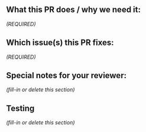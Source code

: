 <!--
  This template provides some ideas of things to include in your PR description.

  To start, try providing a short summary of your changes in the Title above. We follow Conventional Commits syntax, please ensure your title is prefixed with one of:
  - `feat: `
  - `fix: `
  - `docs: `
  - `chore: `
  - `dev:`

  If a section of the PR template does not apply to this PR, then delete that section.

  PLEASE READ:
  -------------------------
  Mealie is moving to a regular, automatic release schedule. This means that all PRs should be in a
  stable state, ready for release. This includes:

  - Ensuring new tests have been added to cover new features, or to prevent regressions.
  - Work is fully complete and usable

 -->

## What this PR does / why we need it:

_(REQUIRED)_

<!--
  What goal is this change working towards?
  Provide a bullet pointed summary of how each file was changed.
  Briefly explain any decisions you made with respect to the changes.
  Include anything here that you didn't include in *Release Notes*
  above, such as changes to CI or changes to internal methods.

  If there is a UI component to the change, please include before/after images.
-->

## Which issue(s) this PR fixes:

_(REQUIRED)_

<!--
If this PR fixes one of more issues, list them here.
One per line, like so:
Fixes #123
Fixes #39
-->

## Special notes for your reviewer:

_(fill-in or delete this section)_

<!--
   Is there any particular feedback you would / wouldn't like?
   Which parts of the code should reviewers focus on?
-->

## Testing

_(fill-in or delete this section)_

<!--
  Describe how you tested this change.
-->
